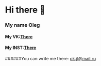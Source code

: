 # Hi there 👋
### My name Oleg
#### My VK:[There](https://vk.com/szopbeats37)
#### My INST:[There](https://www.instagram.com/szop_beats)

######You can write me there: ok.jl@mail.ru
